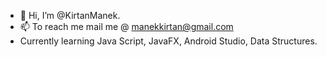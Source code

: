 - 👋 Hi, I’m @KirtanManek.
- 📫 To reach me mail me @ manekkirtan@gmail.com
- Currently learning Java Script, JavaFX, Android Studio, Data Structures.

<!---
KirtanManek/KirtanManek is a ✨ special ✨ repository because its `README.md` (this file) appears on your GitHub profile.
You can click the Preview link to take a look at your changes.
--->
